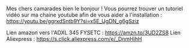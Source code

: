   Mes chers camarades bien le bonjour ! 
  Vous pourrez trouver un tutoriel vidéo sur ma chaine youtube afin de vous aider a l'installation : 
  https://youtu.be/ggrxdSntb9Y?si=x5E_UgDN_g6gSziz
  
  
  Lien amazon vers l'ADXL 345 FYSETC : https://amzn.to/3UD2ZS8
  Lien Aliexpress : https://s.click.aliexpress.com/e/_DnmHihH